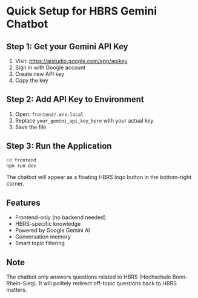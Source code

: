 # Quick Setup for HBRS Gemini Chatbot

## Step 1: Get your Gemini API Key
1. Visit: https://aistudio.google.com/app/apikey
2. Sign in with Google account
3. Create new API key
4. Copy the key

## Step 2: Add API Key to Environment
1. Open: `frontend/.env.local`
2. Replace `your_gemini_api_key_here` with your actual key
3. Save the file

## Step 3: Run the Application
```bash
cd frontend
npm run dev
```

The chatbot will appear as a floating HBRS logo button in the bottom-right corner.

## Features
- Frontend-only (no backend needed)
- HBRS-specific knowledge
- Powered by Google Gemini AI
- Conversation memory
- Smart topic filtering

## Note
The chatbot only answers questions related to HBRS (Hochschule Bonn-Rhein-Sieg). 
It will politely redirect off-topic questions back to HBRS matters.
